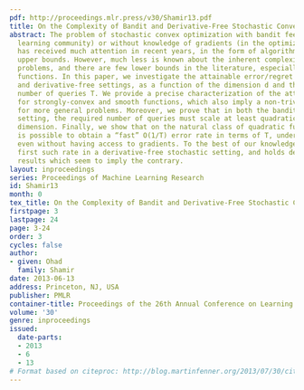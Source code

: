 ```yaml
---
pdf: http://proceedings.mlr.press/v30/Shamir13.pdf
title: On the Complexity of Bandit and Derivative-Free Stochastic Convex Optimization
abstract: The problem of stochastic convex optimization with bandit feedback (in the
  learning community) or without knowledge of gradients (in the optimization community)
  has received much attention in recent years, in the form of algorithms and performance
  upper bounds. However, much less is known about the inherent complexity of these
  problems, and there are few lower bounds in the literature, especially for nonlinear
  functions. In this paper, we investigate the attainable error/regret in the bandit
  and derivative-free settings, as a function of the dimension d and the available
  number of queries T. We provide a precise characterization of the attainable performance
  for strongly-convex and smooth functions, which also imply a non-trivial lower bound
  for more general problems. Moreover, we prove that in both the bandit and derivative-free
  setting, the required number of queries must scale at least quadratically with the
  dimension. Finally, we show that on the natural class of quadratic functions, it
  is possible to obtain a “fast” O(1/T) error rate in terms of T, under mild assumptions,
  even without having access to gradients. To the best of our knowledge, this is the
  first such rate in a derivative-free stochastic setting, and holds despite previous
  results which seem to imply the contrary.
layout: inproceedings
series: Proceedings of Machine Learning Research
id: Shamir13
month: 0
tex_title: On the Complexity of Bandit and Derivative-Free Stochastic Convex Optimization
firstpage: 3
lastpage: 24
page: 3-24
order: 3
cycles: false
author:
- given: Ohad
  family: Shamir
date: 2013-06-13
address: Princeton, NJ, USA
publisher: PMLR
container-title: Proceedings of the 26th Annual Conference on Learning Theory
volume: '30'
genre: inproceedings
issued:
  date-parts:
  - 2013
  - 6
  - 13
# Format based on citeproc: http://blog.martinfenner.org/2013/07/30/citeproc-yaml-for-bibliographies/
---
```

